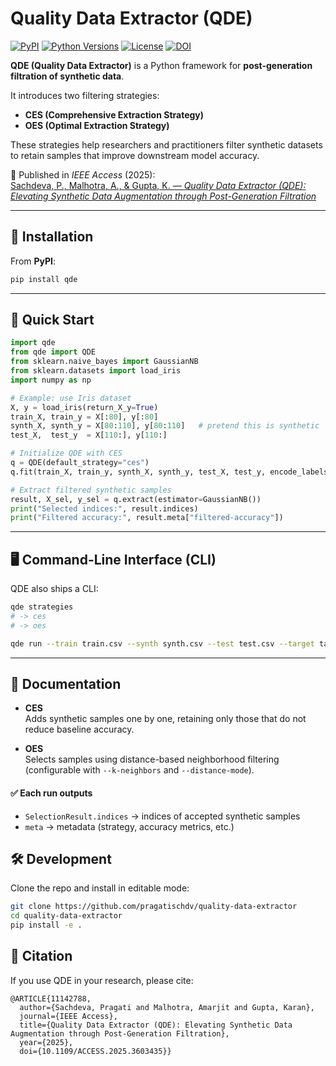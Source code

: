 # Quality Data Extractor (QDE)

[![PyPI](https://img.shields.io/pypi/v/qde.svg)](https://pypi.org/project/qde/)
[![Python Versions](https://img.shields.io/pypi/pyversions/qde.svg)](https://pypi.org/project/qde/)
[![License](https://img.shields.io/pypi/l/qde.svg)](LICENSE)
[![DOI](https://img.shields.io/badge/DOI-10.1109/ACCESS.2025.3603435-blue)](https://doi.org/10.1109/ACCESS.2025.3603435)

**QDE (Quality Data Extractor)** is a Python framework for **post-generation filtration of synthetic data**.  

It introduces two filtering strategies:

- **CES (Comprehensive Extraction Strategy)**
- **OES (Optimal Extraction Strategy)**

These strategies help researchers and practitioners filter synthetic datasets to retain samples that improve downstream model accuracy.

📄 Published in *IEEE Access* (2025):  
[Sachdeva, P., Malhotra, A., & Gupta, K. — *Quality Data Extractor (QDE): Elevating Synthetic Data Augmentation through Post-Generation Filtration*](https://doi.org/10.1109/ACCESS.2025.3603435)

---

## 🚀 Installation

From **PyPI**:

```bash
pip install qde
```

---

## 🔧 Quick Start

```python
import qde
from qde import QDE
from sklearn.naive_bayes import GaussianNB
from sklearn.datasets import load_iris
import numpy as np

# Example: use Iris dataset
X, y = load_iris(return_X_y=True)
train_X, train_y = X[:80], y[:80]
synth_X, synth_y = X[80:110], y[80:110]   # pretend this is synthetic
test_X,  test_y  = X[110:], y[110:]

# Initialize QDE with CES
q = QDE(default_strategy="ces")
q.fit(train_X, train_y, synth_X, synth_y, test_X, test_y, encode_labels=True)

# Extract filtered synthetic samples
result, X_sel, y_sel = q.extract(estimator=GaussianNB())
print("Selected indices:", result.indices)
print("Filtered accuracy:", result.meta["filtered-accuracy"])
```
---
## 🖥️ Command-Line Interface (CLI)

QDE also ships a CLI:

```bash
qde strategies
# -> ces
# -> oes

qde run --train train.csv --synth synth.csv --test test.csv --target target --strategy ces

```
---
## 📖 Documentation

- **CES**  
  Adds synthetic samples one by one, retaining only those that do not reduce baseline accuracy.

- **OES**  
  Selects samples using distance-based neighborhood filtering (configurable with `--k-neighbors` and `--distance-mode`).

#### ✅ Each run outputs

- `SelectionResult.indices` → indices of accepted synthetic samples  
- `meta` → metadata (strategy, accuracy metrics, etc.)

## 🛠️ Development

Clone the repo and install in editable mode:

``` bash
git clone https://github.com/pragatischdv/quality-data-extractor
cd quality-data-extractor
pip install -e .
```

## 📄 Citation

If you use QDE in your research, please cite:

```
@ARTICLE{11142788,
  author={Sachdeva, Pragati and Malhotra, Amarjit and Gupta, Karan},
  journal={IEEE Access}, 
  title={Quality Data Extractor (QDE): Elevating Synthetic Data Augmentation through Post-Generation Filtration}, 
  year={2025},
  doi={10.1109/ACCESS.2025.3603435}}
```


